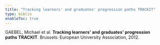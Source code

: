 ```yaml
---
title: "Tracking learners' and graduates' progression paths TRACKIT"
type: biblio
enableToc: true
---
```

GAEBEL, Michael et al. **Tracking learners' and graduates' progression paths TRACKIT**. Brussels: European University Association, 2012.